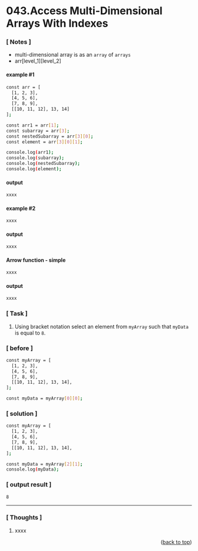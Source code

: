 <a name="topage"></a>

# 043.Access Multi-Dimensional Arrays With Indexes

### [ Notes ]
  * multi-dimensional array is as an `array` of `arrays`
  * arr[level_1][level_2]

#### example #1

```sh
const arr = [
  [1, 2, 3],
  [4, 5, 6],
  [7, 8, 9],
  [[10, 11, 12], 13, 14]
];

const arr1 = arr[1];
const subarray = arr[3];
const nestedSubarray = arr[3][0];
const element = arr[3][0][1];

console.log(arr1);
console.log(subarray);
console.log(nestedSubarray);
console.log(element);
```

#### output
```sh
xxxx
```

#### example #2

```sh
xxxx
```

#### output
```sh
xxxx
```

#### Arrow function - simple

```sh
xxxx
```

#### output
```sh
xxxx
```

### [ Task ]
  1. Using bracket notation select an element from `myArray` such that `myData` is equal to `8`.


### [ before ]

```sh
const myArray = [
  [1, 2, 3],
  [4, 5, 6],
  [7, 8, 9],
  [[10, 11, 12], 13, 14],
];

const myData = myArray[0][0];
```

### [ solution ]

```sh
const myArray = [
  [1, 2, 3],
  [4, 5, 6],
  [7, 8, 9],
  [[10, 11, 12], 13, 14],
];

const myData = myArray[2][1];
console.log(myData);
```

### [ output result ]

```sh
8
```

-----

### [ Thoughts ]

  1. xxxx
  

<p align="right">(<a href="#topage">back to top</a>)</p>
<br/>
<br/>
